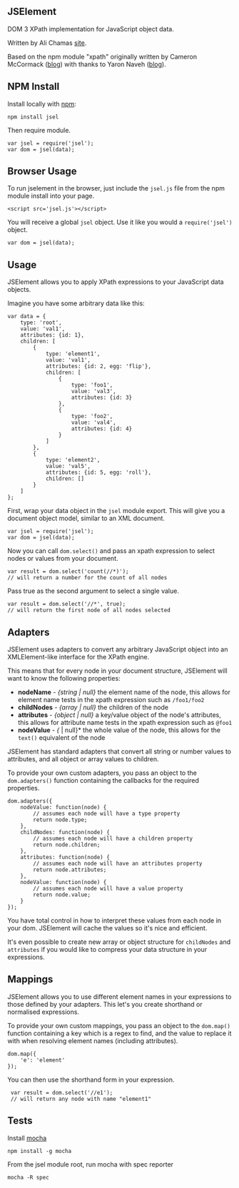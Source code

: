 ## JSElement
DOM 3 XPath implementation for JavaScript object data.

Written by Ali Chamas [site](http://www.musicartscience.com.au).

Based on the npm module "xpath" originally written by Cameron McCormack ([blog](http://mcc.id.au/xpathjs)) with thanks to Yaron Naveh ([blog](http://webservices20.blogspot.com/)).

## NPM Install
Install locally with [npm](http://github.com/isaacs/npm):

    npm install jsel

Then require module.

    var jsel = require('jsel');
    var dom = jsel(data);

## Browser Usage
To run jselement in the browser, just include the `jsel.js` file from the npm module install into your page.

    <script src='jsel.js'></script>

You will receive a global `jsel` object. Use it like you would a `require('jsel')` object.

    var dom = jsel(data);

## Usage
JSElement allows you to apply XPath expressions to your JavaScript data objects.

Imagine you have some arbitrary data like this:

    var data = {
    	type: 'root',
    	value: 'val1',
    	attributes: {id: 1},
    	children: [
    		{
    			type: 'element1',
    			value: 'val1',
    			attributes: {id: 2, egg: 'flip'},
    			children: [
    				{
    					type: 'foo1',
    					value: 'val3',
    					attributes: {id: 3}
    				},
    				{
    					type: 'foo2',
    					value: 'val4',
    					attributes: {id: 4}
    				}
    			]
    		},
    		{
    			type: 'element2',
    			value: 'val5',
    			attributes: {id: 5, egg: 'roll'},
    			children: []
    		}
    	]
    };

First, wrap your data object in the `jsel` module export. This will give you a document object model, similar to an XML document.

    var jsel = require('jsel');
    var dom = jsel(data);

Now you can call `dom.select()` and pass an xpath expression to select nodes or values from your document.

    var result = dom.select('count(//*)');
    // will return a number for the count of all nodes

Pass true as the second argument to select a single value.

    var result = dom.select('//*', true);
    // will return the first node of all nodes selected

## Adapters
JSElement uses adapters to convert any arbitrary JavaScript object into an XMLElement-like interface for the XPath engine.

This means that for every node in your document structure, JSElement will want to know the following properties:

* **nodeName** - *{string | null}* the element name of the node, this allows for element name tests in the xpath expression such as `/foo1/foo2`
* **childNodes** - *{array | null}* the children of the node
* **attributes** - *{object | null}* a key/value object of the node's attributes, this allows for attribute name tests in the xpath expression such as `@foo1`
* **nodeValue** - *{* | null}* the whole value of the node, this allows for the `text()` equivalent of the node

JSElement has standard adapters that convert all string or number values to attributes, and all object or array values to children.

To provide your own custom adapters, you pass an object to the `dom.adapters()` function containing the callbacks for the required properties.

    dom.adapters({
        nodeValue: function(node) {
            // assumes each node will have a type property
            return node.type;
        },
        childNodes: function(node) {
            // assumes each node will have a children property
            return node.children;
        },
        attributes: function(node) {
            // assumes each node will have an attributes property
            return node.attributes;
        },
        nodeValue: function(node) {
            // assumes each node will have a value property
            return node.value;
        }
    });

You have total control in how to interpret these values from each node in your dom. JSElement will cache the values so it's nice and efficient.

It's even possible to create new array or object structure for `childNodes` and `attributes` if you would like to compress your data structure in your expressions.

## Mappings
JSElement allows you to use different element names in your expressions to those defined by your adapters. This let's you create shorthand or normalised expressions.

To provide your own custom mappings, you pass an object to the `dom.map()` function containing a key which is a regex to find, and the value to replace it with when resolving element names (including attributes).

    dom.map({
        'e': 'element'
    });

You can then use the shorthand form in your expression.

     var result = dom.select('//e1');
     // will return any node with name "element1"

## Tests
Install [mocha](http://visionmedia.github.io/mocha/#installation)

    npm install -g mocha

From the jsel module root, run mocha with spec reporter

    mocha -R spec